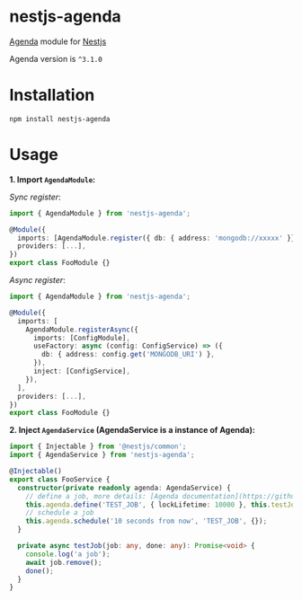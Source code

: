 # nestjs-agenda
[Agenda](https://github.com/agenda/agenda) module for [Nestjs](https://github.com/nestjs/nest)

Agenda version is `^3.1.0`

# Installation
```
npm install nestjs-agenda
```

# Usage
**1. Import `AgendaModule`:**

*Sync register*:
```TypeScript
import { AgendaModule } from 'nestjs-agenda';

@Module({
  imports: [AgendaModule.register({ db: { address: 'mongodb://xxxxx' }})], // Same as configuring an agenda  
  providers: [...],
})
export class FooModule {}
```
*Async register*:
```TypeScript
import { AgendaModule } from 'nestjs-agenda';

@Module({
  imports: [
    AgendaModule.registerAsync({
      imports: [ConfigModule],
      useFactory: async (config: ConfigService) => ({
        db: { address: config.get('MONGODB_URI') },
      }),
      inject: [ConfigService],
    }),
  ],
  providers: [...],
})
export class FooModule {}
```
**2. Inject `AgendaService` (AgendaService is a instance of Agenda):**
```TypeScript
import { Injectable } from '@nestjs/common';
import { AgendaService } from 'nestjs-agenda';

@Injectable()
export class FooService {
  constructor(private readonly agenda: AgendaService) {
    // define a job, more details: [Agenda documentation](https://github.com/agenda/agenda)
    this.agenda.define('TEST_JOB', { lockLifetime: 10000 }, this.testJob.bind(this));
    // schedule a job
    this.agenda.schedule('10 seconds from now', 'TEST_JOB', {});
  }

  private async testJob(job: any, done: any): Promise<void> {
    console.log('a job');
    await job.remove();
    done();
  }
}
```